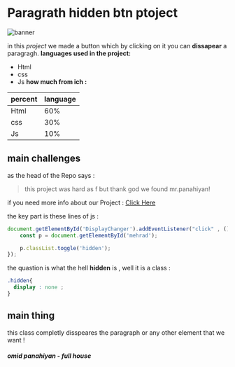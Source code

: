 # Paragrath hidden btn ptoject

![banner](https://raw.githubusercontent.com/leviarista/github-profile-header-generator/main/social/repo-header-image.png)

in this _project_ we made a button which by clicking on it you can **dissapear** a paragragh.
**languages used in the project:**
- Html
- css
- Js
 **how much from ich :**
  
|percent | language |
|--------|----------|
|Html    | 60%      |
|css     | 30%      |
|Js      | 10%      |

## main challenges
 as the head of the Repo says : 
 > this project was hard as f
> but thank god we found mr.panahiyan!

if you need more info about our Project : [Click Here](google.com)

the key part is these lines of js :
```JavaScript
document.getElementById('DisplayChanger').addEventListener("click" , ()=> {
    const p = document.getElementById('mehrad');

    p.classList.toggle('hidden');
});
```
the quastion is what the hell **hidden** is , well it is a class :
```css
.hidden{
  display : none ;
}
```
## main thing 
this class completly disspeares the paragraph or any other element that we want !

##### omid panahiyan - full house
